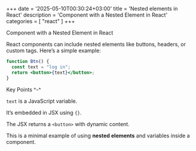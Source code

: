 +++
date = '2025-05-10T00:30:24+03:00'
title = 'Nested elements in React'
description = 'Component with a Nested Element in React'
categories = [ "react" ]
+++

Component with a Nested Element in React

React components can include nested elements like buttons, headers, or custom tags. Here’s a simple example:

```jsx
function Btn() {
  const text = "log in";
  return <button>{text}</button>;
}
```

Key Points ^-^

`text` is a JavaScript variable.

It’s embedded in JSX using `{}`.

The JSX returns a `<button>` with dynamic content.

This is a minimal example of using **nested elements** and variables inside a component.
